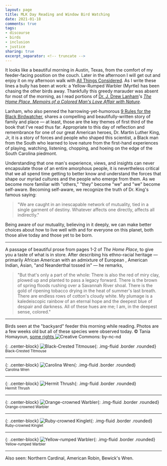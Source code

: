 ```yaml
---
layout: page
title: MLK Day Reading and Window Bird Watching
date: 2021-01-18
comments: true
tags:
- discourse
- birds
- inclusion
- justice
sharing: true
excerpt_separator: <!-- truncate -->
---
```


It looks like a beautiful morning in Austin, Texas, from the comfort of my
feeder-facing position on the couch. Later in the afternoon I will get out and
enjoy it on my afternoon walk with [All Things
Considered](https://www.npr.org/programs/all-things-considered/). As I write
these lines a bully has been at work: a Yellow-Rumped Warbler (Myrtle) has been
chasing the other birds away. Thankfully this greedy marauder was absent for
most of the morning, as I read portions of [Dr. J. Drew
Lanham](https://www.clemson.edu/cafls/faculty_staff/profiles/lanhamj)'s _[The
Home Place, Memoirs of a Colored Man's Love Affair with
Nature](https://milkweed.org/book/the-home-place)_.

<!-- truncate -->

Lanham, who also penned the harrowing-yet-humorous [9 Rules for the Black
Birdwatcher](https://orionmagazine.org/article/9-rules-for-the-black-birdwatcher/),
shares a compelling and beautifully-written story of family and place &mdash; at
least, those are the key themes of first third of the book that I've read thus
far. Appropriate to this day of reflection and remembrance for one of our great
American heroes, Dr. Martin Luther King, Jr, it is a story of forces and people
who shaped this scientist, a Black man from the South who learned to love nature
from the first-hand experiences of playing, watching, listening, chopping, and
hoeing on the edge of the South Carolina piedmont.

Understanding that one man's experience, views, and insights can never
encapsulate those of an entire amorphous people, it is nevertheless critical
that we all spend time getting to better know and understand the forces that
shape our myriad cultures and the people who emerge from them. As we become more
familiar with "others," "they" become "we" and "we" become self-aware. Becoming
self-aware, we recognize the truth of Dr. King's famous saying:

> "We are caught in an inescapable network of mutuality, tied in a single
> garment of destiny. Whatever affects one directly, affects all indirectly."

Being aware of our mutuality, believing in it deeply, we can make better choices
about how to live well with and for everyone on this planet, both those alive
today and those yet to be born.

---

A passage of beautiful prose from pages 1-2 of _The Home Place_, to give you a
taste of what is in store. After describing his ethno-racial heritage &mdash;
primarily African American with an admixture of European , American Indian,
Asian, "and Neanderthal tossed in" &mdash; he remarks,

> "But that's only a part of the whole: There is also the red of miry clay,
> plowed up and planted to pass a legacy forward. There is the brown of spring
> floods rushing over a Savannah River shoal. There is the gold of ripening
> tobacco drying in the heat of summer's last breath. There are endless rows of
> cotton's cloudy white. My plumage is a kaledeiscopic rainbow of an eternal
> hope and the deepest blue of despair and darkness. All of these hues are me; I
> am, in the deepest sense, colored."

---

Birds seen at the "backyard" feeder this morning while reading. Photos are a few
weeks old but all of these species were observed today. &copy; Tania Homayoun, [some rights
](http://creativecommons.org/licenses/by-nc-nd/4.0/) ![Creative Commons:
by-nc-nd](https://www.inaturalist.org/assets/CC-BY-NC-ND_small-787c524b357a0c9dbf58ddcb4a2acb64.png)

{: .center-block}
![Black-Crested Titmouse](/images/suet-birds/bcti.jpg){: .img-fluid .border .rounded}<br>
<small>Black-Crested Titmouse</small>

---

{: .center-block}
![Carolina Wren](/images/suet-birds/cawr.jpg){: .img-fluid .border .rounded}<br>
<small>Carolina Wren</small>

---

{: .center-block}
![Hermit Thrush](/images/suet-birds/heth.jpg){: .img-fluid .border .rounded}<br>
<small>Hermit Thrush</small>

---

{: .center-block}
![Orange-crowned Warbler](/images/suet-birds/ocwa.jpg){: .img-fluid .border .rounded}<br>
<small>Orange-crowned Warbler</small>

---

{: .center-block}
![Ruby-crowned Kinglet](/images/suet-birds/rcki.jpg){: .img-fluid .border .rounded}<br>
<small>Ruby-crowned Kinglet</small>

---

{: .center-block}
![Yellow-rumped Warbler](/images/suet-birds/yrwa.jpg){: .img-fluid .border .rounded}<br>
<small>Yellow-rumped Warbler</small>

---

Also seen: Northern Cardinal, American Robin, Bewick's Wren.
